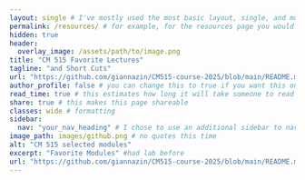 ```yaml
---
layout: single # I've mostly used the most basic layout, single, and modified it from there but feel free to pick a different one and play around!
permalink: /resources/ # for example, for the resources page you would put resources
hidden: true
header:
  overlay_image: /assets/path/to/image.png
title: "CM 515 Favorite Lectures"
tagline: "and Short Cuts" 
url: "https://github.com/giannazin/CM515-course-2025/blob/main/README.md"
author_profile: false # you can change this to true if you want this on the side again!
read_time: true # this estimates how long it will take someone to read this page
share: true # this makes this page shareable
classes: wide # formatting
sidebar:
  nav: "your_nav_heading" # I chose to use an additional sidebar to navigate different parts of this page instead of the author profile. If you use this you will have to add a new section to your navigation.yml file, or you can comment this section out.
image_path: images/github.png # no quotes this time
alt: "CM 515 selected modules"
excerpt: "Favorite Modules" #had lab before
url: "https://github.com/giannazin/CM515-course-2025/blob/main/README.md"
---
```


